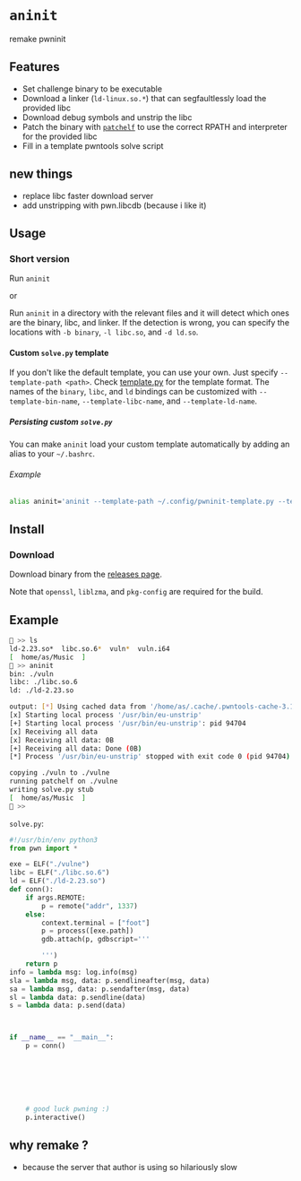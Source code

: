 # `aninit`

remake pwninit

## Features

- Set challenge binary to be executable
- Download a linker (`ld-linux.so.*`) that can segfaultlessly load the provided libc
- Download debug symbols and unstrip the libc
- Patch the binary with [`patchelf`](https://github.com/NixOS/patchelf) to use
  the correct RPATH and interpreter for the provided libc
- Fill in a template pwntools solve script

## new things 
- replace libc faster download server
- add unstripping with pwn.libcdb (because i like it)

## Usage

### Short version

Run `aninit`

or

Run `aninit` in a directory with the relevant files and it will detect which ones are the binary, libc, and linker. If the detection is wrong, you can specify the locations with `-b binary`, `-l libc.so`, and `-d ld.so`.

#### Custom `solve.py` template

If you don't like the default template, you can use your own. Just specify `--template-path <path>`. Check [template.py](src/template.py) for the template format. The names of the `binary`, `libc`, and `ld` bindings can be customized with `--template-bin-name`, `--template-libc-name`, and `--template-ld-name`.

##### Persisting custom `solve.py`

You can make `aninit` load your custom template automatically by adding an alias to your `~/.bashrc`.

###### Example

```bash
alias aninit='aninit --template-path ~/.config/pwninit-template.py --template-bin-name e'
```

## Install


### Download
Download binary from the [releases page](https://github.com/antkss/aninit/releases).


Note that `openssl`, `liblzma`, and `pkg-config` are required for the build.

## Example

```sh
🍎 >> ls
ld-2.23.so*  libc.so.6*  vuln*  vuln.i64
[  home/as/Music  ]
🍎 >> aninit 
bin: ./vuln
libc: ./libc.so.6
ld: ./ld-2.23.so

output: [*] Using cached data from '/home/as/.cache/.pwntools-cache-3.11/libcdb_dbg/build_id/131c254aed46e6a24cb08f3abe802ea0ef50e5f9'
[x] Starting local process '/usr/bin/eu-unstrip'
[+] Starting local process '/usr/bin/eu-unstrip': pid 94704
[x] Receiving all data
[x] Receiving all data: 0B
[+] Receiving all data: Done (0B)
[*] Process '/usr/bin/eu-unstrip' stopped with exit code 0 (pid 94704)

copying ./vuln to ./vulne
running patchelf on ./vulne
writing solve.py stub
[  home/as/Music  ]
🍎 >> 
```

`solve.py`:

```python
#!/usr/bin/env python3
from pwn import *

exe = ELF("./vulne")
libc = ELF("./libc.so.6")
ld = ELF("./ld-2.23.so")
def conn():
    if args.REMOTE:
        p = remote("addr", 1337)
    else:
        context.terminal = ["foot"]
        p = process([exe.path])
        gdb.attach(p, gdbscript='''

        ''')
    return p
info = lambda msg: log.info(msg)
sla = lambda msg, data: p.sendlineafter(msg, data)
sa = lambda msg, data: p.sendafter(msg, data)
sl = lambda data: p.sendline(data)
s = lambda data: p.send(data)



if __name__ == "__main__":
    p = conn()







    # good luck pwning :)
    p.interactive()
```
## why remake ?
- because the server that author is using so hilariously slow 
